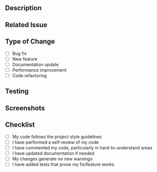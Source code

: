 ## Description
<!-- Provide a brief description of your changes -->

## Related Issue
<!-- Link related issues here (e.g., Fixes #123) -->

## Type of Change
- [ ] Bug fix
- [ ] New feature
- [ ] Documentation update
- [ ] Performance improvement
- [ ] Code refactoring

## Testing
<!-- Describe the tests you ran or how reviewers can test -->

## Screenshots
<!-- If applicable, add screenshots -->

## Checklist
- [ ] My code follows the project style guidelines
- [ ] I have performed a self-review of my code
- [ ] I have commented my code, particularly in hard-to-understand areas
- [ ] I have updated documentation if needed
- [ ] My changes generate no new warnings
- [ ] I have added tests that prove my fix/feature works